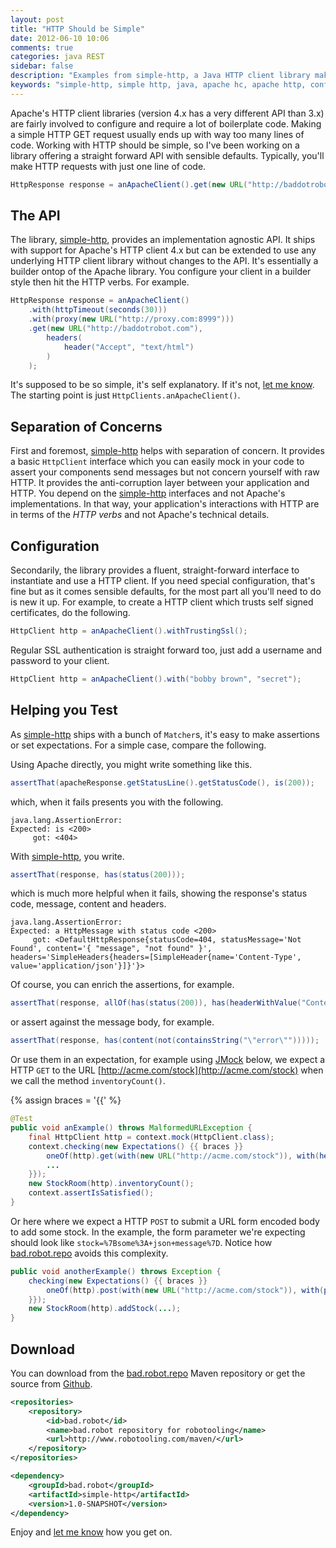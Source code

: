 ```yaml
---
layout: post
title: "HTTP Should be Simple"
date: 2012-06-10 10:06
comments: true
categories: java REST
sidebar: false
description: "Examples from simple-http, a Java HTTP client library making HTTP calls much more straight forward"
keywords: "simple-http, simple http, java, apache hc, apache http, configuring apache http, java"
---
```


Apache's HTTP client libraries (version 4.x has a very different API than 3.x) are fairly involved to configure and require a lot of boilerplate code. Making a simple HTTP GET request usually ends up with way too many lines of code. Working with HTTP should be simple, so I've been working on a library offering a straight forward API with sensible defaults. Typically, you'll make HTTP requests with just one line of code.

``` java
HttpResponse response = anApacheClient().get(new URL("http://baddotrobot.com"));
```
<!-- more -->

## The API

The library, [simple-http](https://github.com/tobyweston/simple-http), provides an implementation agnostic API. It ships with support for Apache's HTTP client 4.x but can be extended to use any underlying HTTP client library without changes to the API. It's essentially a builder ontop of the Apache library. You configure your client in a builder style then hit the HTTP verbs. For example.

``` java
HttpResponse response = anApacheClient()
    .with(httpTimeout(seconds(30)))
    .with(proxy(new URL("http://proxy.com:8999")))
    .get(new URL("http://baddotrobot.com"),
        headers(
            header("Accept", "text/html")
        )
    );
```

It's supposed to be so simple, it's self explanatory. If it's not, [let me know](https://twitter.com/#!/jamanifin). The starting point is just `HttpClients.anApacheClient()`.

## Separation of Concerns

First and foremost, [simple-http](https://github.com/tobyweston/simple-http) helps with separation of concern. It provides a basic `HttpClient` interface which you can easily mock in your code to assert your components send messages but not concern yourself with raw HTTP. It provides the anti-corruption layer between your application and HTTP. You depend on the [simple-http](https://github.com/tobyweston/simple-http) interfaces and not Apache's implementations. In that way, your application's interactions with HTTP are in terms of the _HTTP verbs_ and not Apache's technical details.

## Configuration

Secondarily, the library provides a fluent, straight-forward interface to instantiate and use a HTTP client. If you need special configuration, that's fine but as it comes sensible defaults, for the most part all you'll need to do is new it up. For example, to create a HTTP client which trusts self signed certificates, do the following.

``` java
HttpClient http = anApacheClient().withTrustingSsl();
```
Regular SSL authentication is straight forward too, just add a username and password to your client.

``` java
HttpClient http = anApacheClient().with("bobby brown", "secret");
```

## Helping you Test

As [simple-http](https://github.com/tobyweston/simple-http) ships with a bunch of `Matcher`s, it's easy to make assertions or set expectations. For a simple case, compare the following.

Using Apache directly, you might write something like this.

``` java
assertThat(apacheResponse.getStatusLine().getStatusCode(), is(200));
```
which, when it fails presents you with the following.

    java.lang.AssertionError:
    Expected: is <200>
         got: <404>


With [simple-http](https://github.com/tobyweston/simple-http), you write.

``` java
assertThat(response, has(status(200)));
```

which is much more helpful when it fails, showing the response's status code, message, content and headers.

    java.lang.AssertionError:
    Expected: a HttpMessage with status code <200>
         got: <DefaultHttpResponse{statusCode=404, statusMessage='Not Found', content='{ "message", "not found" }', headers='SimpleHeaders{headers=[SimpleHeader{name='Content-Type', value='application/json'}]}'}>

Of course, you can enrich the assertions, for example.

``` java
assertThat(response, allOf(has(status(200)), has(headerWithValue("Content-Type", containsString("json")))));
```
or assert against the message body, for example.

``` java
assertThat(response, has(content(not(containsString("\"error\"")))));
```

Or use them in an expectation, for example using [JMock](http://jmock.org/) below, we expect a HTTP `GET` to the URL [http://acme.com/stock](http://acme.com/stock) when we call the method `inventoryCount()`.

{% assign braces = '{{' %}
``` java
@Test
public void anExample() throws MalformedURLException {
    final HttpClient http = context.mock(HttpClient.class);
    context.checking(new Expectations() {{ braces }}
        oneOf(http).get(with(new URL("http://acme.com/stock")), with(headers(header("Accept", "application/json")))); will(returnValue(...));
        ...
    }});
    new StockRoom(http).inventoryCount();
    context.assertIsSatisfied();
}
```
Or here where we expect a HTTP `POST` to submit a URL form encoded body to add some stock. In the example, the form parameter we're expecting should look like `stock=%7Bsome%3A+json+message%7D`. Notice how [bad.robot.repo](http://robotooling.com/maven/) avoids this complexity.

``` java
public void anotherExample() throws Exception {
	checking(new Expectations() {{ braces }}
		oneOf(http).post(with(new URL("http://acme.com/stock")), with(post(content(params("stock", "{some: json message}").asString()))));
	}});
	new StockRoom(http).addStock(...);
}
```
## Download

You can download from the [bad.robot.repo](http://robotooling.com/maven/) Maven repository or get the source from [Github](https://github.com/tobyweston/simple-http).

``` xml
<repositories>
    <repository>
        <id>bad.robot</id>
        <name>bad.robot repository for robotooling</name>
        <url>http://www.robotooling.com/maven/</url>
    </repository>
</repositories>

<dependency>
    <groupId>bad.robot</groupId>
    <artifactId>simple-http</artifactId>
    <version>1.0-SNAPSHOT</version>
</dependency>
```

Enjoy and [let me know](https://twitter.com/#!/jamanifin) how you get on.